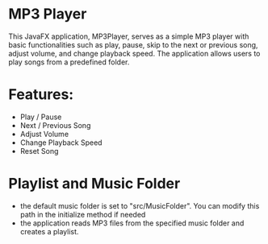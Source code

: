 # MP3 Player 
This JavaFX application, MP3Player, serves as a simple MP3 player with basic functionalities such as play, pause,
skip to the next or previous song, adjust volume, and change playback speed. 
The application allows users to play songs from a predefined folder.

# Features:
- Play / Pause
- Next / Previous Song
- Adjust Volume
- Change Playback Speed
- Reset Song

# Playlist and Music Folder
- the default music folder is set to "src/MusicFolder". You can modify this path in the initialize method if needed
- the application reads MP3 files from the specified music folder and creates a playlist.
